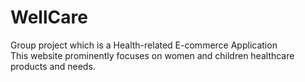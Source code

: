 # WellCare
Group project which is a Health-related E-commerce Application
<br>
This website prominently focuses on women and children healthcare products and needs.
